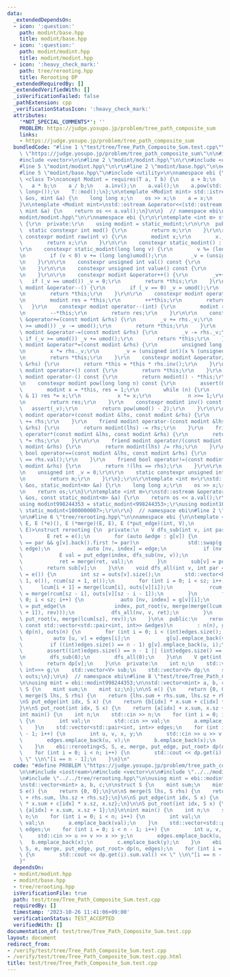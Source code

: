 ```yaml
---
data:
  _extendedDependsOn:
  - icon: ':question:'
    path: modint/base.hpp
    title: modint/base.hpp
  - icon: ':question:'
    path: modint/modint.hpp
    title: modint/modint.hpp
  - icon: ':heavy_check_mark:'
    path: tree/rerooting.hpp
    title: Rerooting DP
  _extendedRequiredBy: []
  _extendedVerifiedWith: []
  _isVerificationFailed: false
  _pathExtension: cpp
  _verificationStatusIcon: ':heavy_check_mark:'
  attributes:
    '*NOT_SPECIAL_COMMENTS*': ''
    PROBLEM: https://judge.yosupo.jp/problem/tree_path_composite_sum
    links:
    - https://judge.yosupo.jp/problem/tree_path_composite_sum
  bundledCode: "#line 1 \"test/tree/Tree_Path_Composite_Sum.test.cpp\"\n#define PROBLEM\
    \ \"https://judge.yosupo.jp/problem/tree_path_composite_sum\"\n\n#include <iostream>\n\
    #include <vector>\n\n#line 2 \"modint/modint.hpp\"\n\r\n#include <cassert>\r\n\
    #line 5 \"modint/modint.hpp\"\n\r\n#line 2 \"modint/base.hpp\"\n\n#include <concepts>\n\
    #line 5 \"modint/base.hpp\"\n#include <utility>\n\nnamespace ebi {\n\ntemplate\
    \ <class T>\nconcept Modint = requires(T a, T b) {\n    a + b;\n    a - b;\n \
    \   a * b;\n    a / b;\n    a.inv();\n    a.val();\n    a.pow(std::declval<long\
    \ long>());\n    T::mod();\n};\n\ntemplate <Modint mint> std::istream &operator>>(std::istream\
    \ &os, mint &a) {\n    long long x;\n    os >> x;\n    a = x;\n    return os;\n\
    }\n\ntemplate <Modint mint>\nstd::ostream &operator<<(std::ostream &os, const\
    \ mint &a) {\n    return os << a.val();\n}\n\n}  // namespace ebi\n#line 7 \"\
    modint/modint.hpp\"\n\r\nnamespace ebi {\r\n\r\ntemplate <int m> struct static_modint\
    \ {\r\n  private:\r\n    using modint = static_modint;\r\n\r\n  public:\r\n  \
    \  static constexpr int mod() {\r\n        return m;\r\n    }\r\n\r\n    static\
    \ constexpr modint raw(int v) {\r\n        modint x;\r\n        x._v = v;\r\n\
    \        return x;\r\n    }\r\n\r\n    constexpr static_modint() : _v(0) {}\r\n\
    \r\n    constexpr static_modint(long long v) {\r\n        v %= (long long)umod();\r\
    \n        if (v < 0) v += (long long)umod();\r\n        _v = (unsigned int)v;\r\
    \n    }\r\n\r\n    constexpr unsigned int val() const {\r\n        return _v;\r\
    \n    }\r\n\r\n    constexpr unsigned int value() const {\r\n        return val();\r\
    \n    }\r\n\r\n    constexpr modint &operator++() {\r\n        _v++;\r\n     \
    \   if (_v == umod()) _v = 0;\r\n        return *this;\r\n    }\r\n    constexpr\
    \ modint &operator--() {\r\n        if (_v == 0) _v = umod();\r\n        _v--;\r\
    \n        return *this;\r\n    }\r\n\r\n    constexpr modint operator++(int) {\r\
    \n        modint res = *this;\r\n        ++*this;\r\n        return res;\r\n \
    \   }\r\n    constexpr modint operator--(int) {\r\n        modint res = *this;\r\
    \n        --*this;\r\n        return res;\r\n    }\r\n\r\n    constexpr modint\
    \ &operator+=(const modint &rhs) {\r\n        _v += rhs._v;\r\n        if (_v\
    \ >= umod()) _v -= umod();\r\n        return *this;\r\n    }\r\n    constexpr\
    \ modint &operator-=(const modint &rhs) {\r\n        _v -= rhs._v;\r\n       \
    \ if (_v >= umod()) _v += umod();\r\n        return *this;\r\n    }\r\n    constexpr\
    \ modint &operator*=(const modint &rhs) {\r\n        unsigned long long x = _v;\r\
    \n        x *= rhs._v;\r\n        _v = (unsigned int)(x % (unsigned long long)umod());\r\
    \n        return *this;\r\n    }\r\n    constexpr modint &operator/=(const modint\
    \ &rhs) {\r\n        return *this = *this * rhs.inv();\r\n    }\r\n\r\n    constexpr\
    \ modint operator+() const {\r\n        return *this;\r\n    }\r\n    constexpr\
    \ modint operator-() const {\r\n        return modint() - *this;\r\n    }\r\n\r\
    \n    constexpr modint pow(long long n) const {\r\n        assert(0 <= n);\r\n\
    \        modint x = *this, res = 1;\r\n        while (n) {\r\n            if (n\
    \ & 1) res *= x;\r\n            x *= x;\r\n            n >>= 1;\r\n        }\r\
    \n        return res;\r\n    }\r\n    constexpr modint inv() const {\r\n     \
    \   assert(_v);\r\n        return pow(umod() - 2);\r\n    }\r\n\r\n    friend\
    \ modint operator+(const modint &lhs, const modint &rhs) {\r\n        return modint(lhs)\
    \ += rhs;\r\n    }\r\n    friend modint operator-(const modint &lhs, const modint\
    \ &rhs) {\r\n        return modint(lhs) -= rhs;\r\n    }\r\n    friend modint\
    \ operator*(const modint &lhs, const modint &rhs) {\r\n        return modint(lhs)\
    \ *= rhs;\r\n    }\r\n\r\n    friend modint operator/(const modint &lhs, const\
    \ modint &rhs) {\r\n        return modint(lhs) /= rhs;\r\n    }\r\n    friend\
    \ bool operator==(const modint &lhs, const modint &rhs) {\r\n        return lhs.val()\
    \ == rhs.val();\r\n    }\r\n    friend bool operator!=(const modint &lhs, const\
    \ modint &rhs) {\r\n        return !(lhs == rhs);\r\n    }\r\n\r\n  private:\r\
    \n    unsigned int _v = 0;\r\n\r\n    static constexpr unsigned int umod() {\r\
    \n        return m;\r\n    }\r\n};\r\n\r\ntemplate <int m>\r\nstd::istream &operator>>(std::istream\
    \ &os, static_modint<m> &a) {\r\n    long long x;\r\n    os >> x;\r\n    a = x;\r\
    \n    return os;\r\n}\r\ntemplate <int m>\r\nstd::ostream &operator<<(std::ostream\
    \ &os, const static_modint<m> &a) {\r\n    return os << a.val();\r\n}\r\n\r\n\
    using modint998244353 = static_modint<998244353>;\r\nusing modint1000000007 =\
    \ static_modint<1000000007>;\r\n\r\n}  // namespace ebi\n#line 2 \"tree/rerooting.hpp\"\
    \n\n#line 6 \"tree/rerooting.hpp\"\n\nnamespace ebi {\n\ntemplate <class V, class\
    \ E, E (*e)(), E (*merge)(E, E), E (*put_edge)(int, V),\n          V (*put_root)(int,\
    \ E)>\nstruct rerooting {\n  private:\n    V dfs_sub(int v, int par = -1) {\n\
    \        E ret = e();\n        for (auto &edge : g[v]) {\n            if (edge.first\
    \ == par && g[v].back().first != par)\n                std::swap(g[v].back(),\
    \ edge);\n            auto [nv, index] = edge;\n            if (nv == par) continue;\n\
    \            E val = put_edge(index, dfs_sub(nv, v));\n            outs[v].emplace_back(val);\n\
    \            ret = merge(ret, val);\n        }\n        sub[v] = put_root(v, ret);\n\
    \        return sub[v];\n    }\n\n    void dfs_all(int v, int par = -1, E rev\
    \ = e()) {\n        int sz = outs[v].size();\n        std::vector<E> lcum(sz +\
    \ 1, e()), rcum(sz + 1, e());\n        for (int i = 0; i < sz; i++) {\n      \
    \      lcum[i + 1] = merge(lcum[i], outs[v][i]);\n            rcum[sz - i - 1]\
    \ = merge(rcum[sz - i], outs[v][sz - i - 1]);\n        }\n        for (int i =\
    \ 0; i < sz; i++) {\n            auto [nv, index] = g[v][i];\n            E ret\
    \ = put_edge(\n                index, put_root(v, merge(merge(lcum[i], rcum[i\
    \ + 1]), rev)));\n            dfs_all(nv, v, ret);\n        }\n        dp[v] =\
    \ put_root(v, merge(lcum[sz], rev));\n    }\n\n  public:\n    rerooting(int n,\
    \ const std::vector<std::pair<int, int>> &edges)\n        : n(n), g(n), sub(n),\
    \ dp(n), outs(n) {\n        for (int i = 0; i < (int)edges.size(); i++) {\n  \
    \          auto [u, v] = edges[i];\n            g[u].emplace_back(v, i);\n   \
    \         if ((int)edges.size() == n - 1) g[v].emplace_back(u, i);\n        }\n\
    \        assert((int)edges.size() == n - 1 || (int)edges.size() == 2 * (n - 1));\n\
    \n        dfs_sub(0);\n        dfs_all(0);\n    }\n\n    V get(int v) const {\n\
    \        return dp[v];\n    }\n\n  private:\n    int n;\n    std::vector<std::vector<std::pair<int,\
    \ int>>> g;\n    std::vector<V> sub;\n    std::vector<V> dp;\n    std::vector<std::vector<E>>\
    \ outs;\n};\n\n}  // namespace ebi\n#line 8 \"test/tree/Tree_Path_Composite_Sum.test.cpp\"\
    \n\nusing mint = ebi::modint998244353;\n\nstd::vector<mint> a, b, c;\n\nstruct\
    \ S {\n    mint sum;\n    mint sz;\n};\n\nS e() {\n    return {0, 0};\n}\n\nS\
    \ merge(S lhs, S rhs) {\n    return {lhs.sum + rhs.sum, lhs.sz + rhs.sz};\n}\n\
    \nS put_edge(int idx, S x) {\n    return {b[idx] * x.sum + c[idx] * x.sz, x.sz};\n\
    }\n\nS put_root(int idx, S x) {\n    return {a[idx] + x.sum, x.sz + 1};\n}\n\n\
    int main() {\n    int n;\n    std::cin >> n;\n    for (int i = 0; i < n; i++)\
    \ {\n        int val;\n        std::cin >> val;\n        a.emplace_back(val);\n\
    \    }\n    std::vector<std::pair<int, int>> edges;\n    for (int i = 0; i < n\
    \ - 1; i++) {\n        int u, v, x, y;\n        std::cin >> u >> v >> x >> y;\n\
    \        edges.emplace_back(u, v);\n        b.emplace_back(x);\n        c.emplace_back(y);\n\
    \    }\n    ebi::rerooting<S, S, e, merge, put_edge, put_root> dp(n, edges);\n\
    \    for (int i = 0; i < n; i++) {\n        std::cout << dp.get(i).sum.val() <<\
    \ \" \\n\"[i == n - 1];\n    }\n}\n"
  code: "#define PROBLEM \"https://judge.yosupo.jp/problem/tree_path_composite_sum\"\
    \n\n#include <iostream>\n#include <vector>\n\n#include \"../../modint/modint.hpp\"\
    \n#include \"../../tree/rerooting.hpp\"\n\nusing mint = ebi::modint998244353;\n\
    \nstd::vector<mint> a, b, c;\n\nstruct S {\n    mint sum;\n    mint sz;\n};\n\n\
    S e() {\n    return {0, 0};\n}\n\nS merge(S lhs, S rhs) {\n    return {lhs.sum\
    \ + rhs.sum, lhs.sz + rhs.sz};\n}\n\nS put_edge(int idx, S x) {\n    return {b[idx]\
    \ * x.sum + c[idx] * x.sz, x.sz};\n}\n\nS put_root(int idx, S x) {\n    return\
    \ {a[idx] + x.sum, x.sz + 1};\n}\n\nint main() {\n    int n;\n    std::cin >>\
    \ n;\n    for (int i = 0; i < n; i++) {\n        int val;\n        std::cin >>\
    \ val;\n        a.emplace_back(val);\n    }\n    std::vector<std::pair<int, int>>\
    \ edges;\n    for (int i = 0; i < n - 1; i++) {\n        int u, v, x, y;\n   \
    \     std::cin >> u >> v >> x >> y;\n        edges.emplace_back(u, v);\n     \
    \   b.emplace_back(x);\n        c.emplace_back(y);\n    }\n    ebi::rerooting<S,\
    \ S, e, merge, put_edge, put_root> dp(n, edges);\n    for (int i = 0; i < n; i++)\
    \ {\n        std::cout << dp.get(i).sum.val() << \" \\n\"[i == n - 1];\n    }\n\
    }"
  dependsOn:
  - modint/modint.hpp
  - modint/base.hpp
  - tree/rerooting.hpp
  isVerificationFile: true
  path: test/tree/Tree_Path_Composite_Sum.test.cpp
  requiredBy: []
  timestamp: '2023-10-26 11:41:06+09:00'
  verificationStatus: TEST_ACCEPTED
  verifiedWith: []
documentation_of: test/tree/Tree_Path_Composite_Sum.test.cpp
layout: document
redirect_from:
- /verify/test/tree/Tree_Path_Composite_Sum.test.cpp
- /verify/test/tree/Tree_Path_Composite_Sum.test.cpp.html
title: test/tree/Tree_Path_Composite_Sum.test.cpp
---
```

